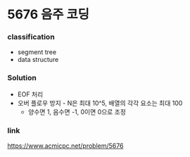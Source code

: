 # 5676 음주 코딩

### classification
* segment tree
* data structure

### Solution
* EOF 처리
* 오버 플로우 방지 - N은 최대 10^5, 배열의 각각 요소는 최대 100
    * 양수면 1, 음수면 -1, 0이면 0으로 조정

### link
https://www.acmicpc.net/problem/5676
